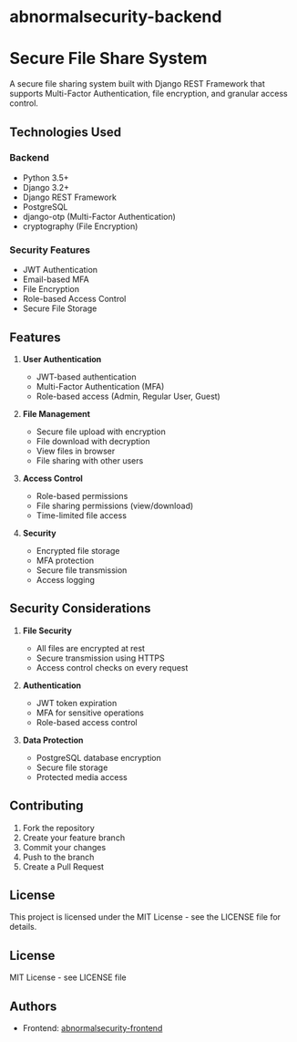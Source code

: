 # abnormalsecurity-backend
# Secure File Share System

A secure file sharing system built with Django REST Framework that supports Multi-Factor Authentication, file encryption, and granular access control.

## Technologies Used

### Backend
- Python 3.5+
- Django 3.2+
- Django REST Framework
- PostgreSQL
- django-otp (Multi-Factor Authentication)
- cryptography (File Encryption)

### Security Features
- JWT Authentication
- Email-based MFA
- File Encryption
- Role-based Access Control
- Secure File Storage

## Features

1. **User Authentication**
   - JWT-based authentication
   - Multi-Factor Authentication (MFA)
   - Role-based access (Admin, Regular User, Guest)

2. **File Management**
   - Secure file upload with encryption
   - File download with decryption
   - View files in browser
   - File sharing with other users

3. **Access Control**
   - Role-based permissions
   - File sharing permissions (view/download)
   - Time-limited file access

4. **Security**
   - Encrypted file storage
   - MFA protection
   - Secure file transmission
   - Access logging




## Security Considerations

1. **File Security**
   - All files are encrypted at rest
   - Secure transmission using HTTPS
   - Access control checks on every request

2. **Authentication**
   - JWT token expiration
   - MFA for sensitive operations
   - Role-based access control

3. **Data Protection**
   - PostgreSQL database encryption
   - Secure file storage
   - Protected media access

## Contributing

1. Fork the repository
2. Create your feature branch
3. Commit your changes
4. Push to the branch
5. Create a Pull Request

## License

This project is licensed under the MIT License - see the LICENSE file for details.
## License

MIT License - see LICENSE file

## Authors

- Frontend: [abnormalsecurity-frontend]([https://github.com/kartikey-shivam/abnormalsecurity-frontend](https://github.com/kartikey-shivam/abnormalsecurity-frontend))

